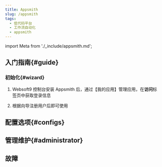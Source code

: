 ```yaml
---
title: Appsmith
slug: /appsmith
tags:
  - 低代码平台
  - 工作流自动化
  - appsmith
---
```


import Meta from './_include/appsmith.md';

<Meta name="meta" />

## 入门指南{#guide}

### 初始化{#wizard}

1. Websoft9 控制台安装 Appsmith 后，通过【我的应用】管理应用，在**访问**标签页中获取登录信息

2. 根据向导注册用户后即可使用


## 配置选项{#configs}


## 管理维护{#administrator}


## 故障

